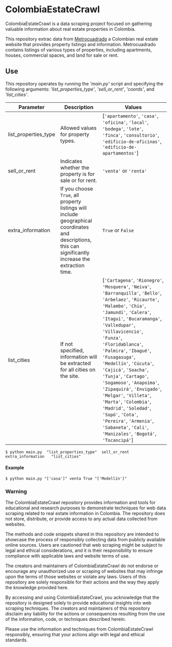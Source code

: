 # ColombiaEstateCrawl

ColombiaEstateCrawl is a data scraping project focused on gathering valuable information about real estate properties in Colombia.

This repository extrac data from [Metrocuadrado](https://www.metrocuadrado.com/) a Colombian real estate website that provides property listings and information.
Metrocuadrado contains listings of various types of properties, including apartments, houses, commercial spaces, and land for sale or rent.

## Use

This repository operates by running the *'main.py'* script and specifying the following arguments: *'list_properties_type'*, *'sell_or_rent'*, *'coords'*, and *'list_cities'*.

| Parameter            | Description                                                                                   | Values                                                                                                                                                                                                                                                                                                                                                                             |
|----------------------|-----------------------------------------------------------------------------------------------|------------------------------------------------------------------------------------------------------------------------------------------------------------------------------------------------------------------------------------------------------------------------------------------------------------------------------------------------------------------------------------|
| list_properties_type | Allowed values for property types.                                                           | [`'apartamento'`, `'casa'`, `'oficina'`, `'local'`, `'bodega'`, `'lote'`, `'finca'`, `'consultorio'`, `'edificio-de-oficinas'`, `'edificio-de-apartamentos'`] |
| sell_or_rent         | Indicates whether the property is for sale or for rent.                                    | `'venta'` or `'renta'` |
| extra_information               | If you choose `True`, all property listings will include geographical coordinates and descriptions, this can significantly increase the extraction time.          | `True` or `False`|
| list_cities          | If not specified, information will be extracted for all cities on the site.               | [`'Cartagena'`, `'Rionegro'`, `'Mosquera'`, `'Neiva'`, `'Barranquilla'`, `'Bello'`, `'Arbelaez'`, `'Ricaurte'`, `'Malambo'`, `'Chía'`, `'Jamundí'`, `'Calera'`, `'Itaguí'`, `'Bucaramanga'`, `'Valledupar'`, `'Villavicencio'`, `'Funza'`, `'Floridablanca'`, `'Palmira'`, `'Ibagué'`, `'Fusagasuga'`, `'Medellín'`, `'Cúcuta'`, `'Cajicá'`, `'Soacha'`, `'Tunja'`, `'Cartago'`, `'Sogamoso'`, `'Anapoima'`, `'Zipaquirá'`, `'Envigado'`, `'Melgar'`, `'Villeta'`, `'Marta'`, `'Colombia'`, `'Madrid'`, `'Soledad'`, `'Sopó'`, `'Cota'`, `'Pereira'`, `'Armenia'`, `'Sabaneta'`, `'Cali'`, `'Manizales'`, `'Bogotá'`, `'Tocancipá'`] |

```
$ python main.py  "list_properties_type"  sell_or_rent    extra_information   "list_cities"
```

#### Example

```
$ python main.py "['casa']" venta True "['Medellín']"
```


### Warning

The ColombiaEstateCrawl repository provides information and tools for educational and research purposes to demonstrate techniques for web data scraping related to real estate information in Colombia. The repository does not store, distribute, or provide access to any actual data collected from websites.

The methods and code snippets shared in this repository are intended to showcase the process of responsibly collecting data from publicly available online sources. Users are cautioned that web scraping might be subject to legal and ethical considerations, and it is their responsibility to ensure compliance with applicable laws and website terms of use.

The creators and maintainers of ColombiaEstateCrawl do not endorse or encourage any unauthorized use or scraping of websites that may infringe upon the terms of those websites or violate any laws. Users of this repository are solely responsible for their actions and the way they apply the knowledge provided here.

By accessing and using ColombiaEstateCrawl, you acknowledge that the repository is designed solely to provide educational insights into web scraping techniques. The creators and maintainers of this repository disclaim any liability for the actions or consequences resulting from the use of the information, code, or techniques described herein.

Please use the information and techniques from ColombiaEstateCrawl responsibly, ensuring that your actions align with legal and ethical standards.